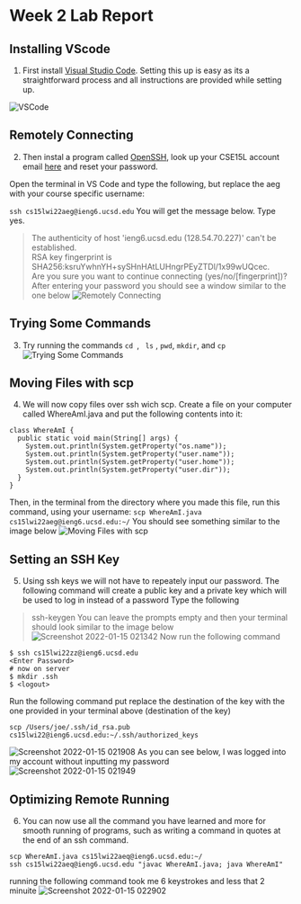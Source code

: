 # Week 2 Lab Report

## Installing VScode

1) First install [Visual Studio Code](https://code.visualstudio.com/). Setting this up is easy as its a straightforward process and all instructions are provided while setting up.

![VSCode](https://user-images.githubusercontent.com/97692709/149589685-3cb3fc3c-7a62-458f-9253-8060420b9aa9.png)

## Remotely Connecting

2) Then instal a program called [OpenSSH](https://docs.microsoft.com/en-us/windows-server/administration/openssh/openssh_install_firstuse), look up your CSE15L account email [here](https://sdacs.ucsd.edu/~icc/index.php) and reset your password.

Open the terminal in VS Code and type the following, but replace the aeg with your course specific username:

```ssh cs15lwi22aeg@ieng6.ucsd.edu```
You will get the message below. Type yes.
> The authenticity of host 'ieng6.ucsd.edu (128.54.70.227)' can't be established.\
RSA key fingerprint is SHA256:ksruYwhnYH+sySHnHAtLUHngrPEyZTDl/1x99wUQcec.\
Are you sure you want to continue connecting (yes/no/[fingerprint])? 
After entering your password you should see a window similar to the one below
![Remotely Connecting](https://user-images.githubusercontent.com/97692709/149595378-8d3c91f8-4733-46fe-9be8-31fdce6012d3.png)
## Trying Some Commands
3) Try running the commands ```cd ```, ``` ls``` , ```pwd```, ```mkdir```, and ```cp```
![Trying Some Commands](https://user-images.githubusercontent.com/97692709/149592012-952885e8-66f7-4c0c-b6e2-e8529a0fbe33.png)
## Moving Files with scp
4) We will now copy files over ssh wich scp. Create a file on your computer called WhereAmI.java and put the following contents into it: 
```
class WhereAmI {
  public static void main(String[] args) {
    System.out.println(System.getProperty("os.name"));
    System.out.println(System.getProperty("user.name"));
    System.out.println(System.getProperty("user.home"));
    System.out.println(System.getProperty("user.dir"));
  }
}
```
Then, in the terminal from the directory where you made this file, run this command, using your username:
```scp WhereAmI.java cs15lwi22aeg@ieng6.ucsd.edu:~/```
You should see something similar to the image below
![Moving Files with scp](https://user-images.githubusercontent.com/97692709/149596724-1e6fd93d-c726-4682-9099-11b98d2a9a22.png)
## Setting an SSH Key
5) Using ssh keys we will not have to repeately input our password. The following command will create a public key and a private key which will be used to log in instead of a password
Type the following
> ssh-keygen
You can leave the prompts empty and then your terminal should look similar to the image below
![Screenshot 2022-01-15 021342](https://user-images.githubusercontent.com/97692709/149597070-c353d1a5-1d7b-4b74-b1dd-35b4cfcf4b06.png)
Now run the following command
```
$ ssh cs15lwi22zz@ieng6.ucsd.edu
<Enter Password>
# now on server
$ mkdir .ssh
$ <logout>
```
Run the following command put replace the destination of the key with the one provided in your terminal above (destination of the key)
```
scp /Users/joe/.ssh/id_rsa.pub cs15lwi22@ieng6.ucsd.edu:~/.ssh/authorized_keys
```
![Screenshot 2022-01-15 021908](https://user-images.githubusercontent.com/97692709/149597642-e3a8b743-a29c-49fc-aa03-aef7adbdec76.png)
As you can see below, I was logged into my account without inputting my password
![Screenshot 2022-01-15 021949](https://user-images.githubusercontent.com/97692709/149597645-9260728c-c284-4613-acc3-2642761c29c5.png)
## Optimizing Remote Running
6) You can now use all the command you have learned and more for smooth running of programs, such as writing a command in quotes at the end of an ssh command. 
```
scp WhereAmI.java cs15lwi22aeq@ieng6.ucsd.edu:~/
ssh cs15lwi22aeq@ieng6.ucsd.edu "javac WhereAmI.java; java WhereAmI"

```
running the following command took me 6 keystrokes and less that 2 minuite
![Screenshot 2022-01-15 022902](https://user-images.githubusercontent.com/97692709/149598014-25fff4f4-8cb6-4a3e-8580-7c359f0235f7.png)